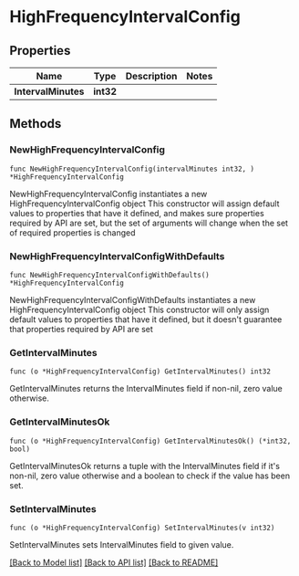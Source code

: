 # HighFrequencyIntervalConfig

## Properties

Name | Type | Description | Notes
------------ | ------------- | ------------- | -------------
**IntervalMinutes** | **int32** |  | 

## Methods

### NewHighFrequencyIntervalConfig

`func NewHighFrequencyIntervalConfig(intervalMinutes int32, ) *HighFrequencyIntervalConfig`

NewHighFrequencyIntervalConfig instantiates a new HighFrequencyIntervalConfig object
This constructor will assign default values to properties that have it defined,
and makes sure properties required by API are set, but the set of arguments
will change when the set of required properties is changed

### NewHighFrequencyIntervalConfigWithDefaults

`func NewHighFrequencyIntervalConfigWithDefaults() *HighFrequencyIntervalConfig`

NewHighFrequencyIntervalConfigWithDefaults instantiates a new HighFrequencyIntervalConfig object
This constructor will only assign default values to properties that have it defined,
but it doesn't guarantee that properties required by API are set

### GetIntervalMinutes

`func (o *HighFrequencyIntervalConfig) GetIntervalMinutes() int32`

GetIntervalMinutes returns the IntervalMinutes field if non-nil, zero value otherwise.

### GetIntervalMinutesOk

`func (o *HighFrequencyIntervalConfig) GetIntervalMinutesOk() (*int32, bool)`

GetIntervalMinutesOk returns a tuple with the IntervalMinutes field if it's non-nil, zero value otherwise
and a boolean to check if the value has been set.

### SetIntervalMinutes

`func (o *HighFrequencyIntervalConfig) SetIntervalMinutes(v int32)`

SetIntervalMinutes sets IntervalMinutes field to given value.



[[Back to Model list]](../README.md#documentation-for-models) [[Back to API list]](../README.md#documentation-for-api-endpoints) [[Back to README]](../README.md)


